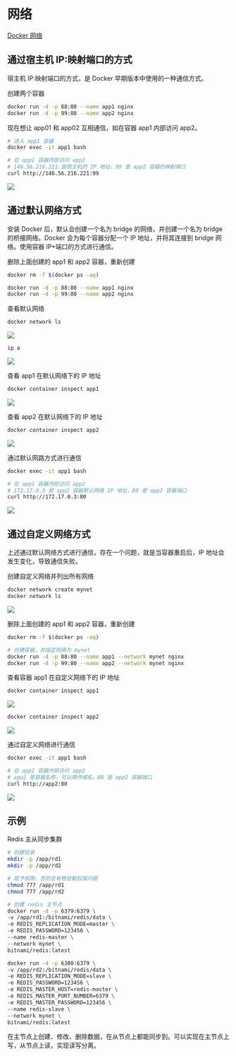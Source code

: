 # 网络

[Docker 网络](https://docs.docker.com/engine/network/)

## 通过宿主机 IP:映射端口的方式

宿主机 IP:映射端口的方式，是 Docker 早期版本中使用的一种通信方式。

创建两个容器

```bash
docker run -d -p 88:80 --name app1 nginx
docker run -d -p 99:80 --name app2 nginx
```

现在想让 app01 和 app02 互相通信，如在容器 app1 内部访问 app2。

```bash
# 进入 app1 容器
docker exec -it app1 bash

# 在 app1 容器内部访问 app2
# 146.56.216.221 是宿主机的 IP 地址，99 是 app2 容器的映射端口
curl http://146.56.216.221:99
```

![](https://image.newarea.site/2025-03-01_12-49-03.png)

## 通过默认网络方式

安装 Docker 后，默认会创建一个名为 bridge 的网络，并创建一个名为 bridge 的桥接网络。Docker 会为每个容器分配一个 IP 地址，并将其连接到 bridge 网络。使用容器 IP+端口的方式进行通信。

删除上面创建的 app1 和 app2 容器，重新创建

```bash
docker rm -f $(docker ps -aq)

docker run -d -p 88:80 --name app1 nginx
docker run -d -p 99:80 --name app2 nginx
```

查看默认网络

```bash
docker network ls
```

![](https://image.newarea.site/2025-03-01_10-38-43.png)

```bash
ip a
```

![](https://image.newarea.site/2025-03-01_10-43-58.png)

查看 app1 在默认网络下的 IP 地址

```bash
docker container inspect app1
```

![](https://image.newarea.site/2025-03-01_13-13-03.png)

查看 app2 在默认网络下的 IP 地址

```bash
docker container inspect app2
```

![](https://image.newarea.site/2025-03-01_13-10-52.png)

通过默认网路方式进行通信

```bash
docker exec -it app1 bash

# 在 app1 容器内部访问 app2
# 172.17.0.3 是 app2 容器默认网络 IP 地址，80 是 app2 容器端口
curl http://172.17.0.3:80
```

![](https://image.newarea.site/2025-03-01_12-50-48.png)

## 通过自定义网络方式

上述通过默认网络方式进行通信，存在一个问题，就是当容器重启后，IP 地址会发生变化，导致通信失败。

创建自定义网络并列出所有网络

```bash
docker network create mynet
docker network ls
```

![](https://image.newarea.site/2025-03-01_13-00-29.png)

删除上面创建的 app1 和 app2 容器，重新创建

```bash
docker rm -f $(docker ps -aq)

# 创建容器，并指定网络为 mynet
docker run -d -p 88:80 --name app1 --network mynet nginx
docker run -d -p 99:80 --name app2 --network mynet nginx
```

查看容器 app1 在自定义网络下的 IP 地址

```bash
docker container inspect app1
```
![](https://image.newarea.site/2025-03-01_13-09-34.png)

```bash
docker container inspect app2
```

![](https://image.newarea.site/2025-03-01_13-14-47.png)

通过自定义网络进行通信

```bash
docker exec -it app1 bash

# 在 app1 容器内部访问 app2
# app2 是容器名称，可以用作域名，80 是 app2 容器端口
curl http://app2:80
```

![](https://image.newarea.site/2025-03-01_13-17-52.png)

## 示例

Redis 主从同步集群

```bash
# 创建目录
mkdir -p /app/rd1
mkdir -p /app/rd2

# 赋予权限，否则会有卷挂载权限问题
chmod 777 /app/rd1
chmod 777 /app/rd2

# 创建 redis 主节点
docker run -d -p 6379:6379 \
-v /app/rd1:/bitnami/redis/data \
-e REDIS_REPLICATION_MODE=master \
-e REDIS_PASSWORD=123456 \
--name redis-master \
--network mynet \
bitnami/redis:latest

docker run -d -p 6380:6379 \
-v /app/rd2:/bitnami/redis/data \
-e REDIS_REPLICATION_MODE=slave \
-e REDIS_PASSWORD=123456 \
-e REDIS_MASTER_HOST=redis-master \
-e REDIS_MASTER_PORT_NUMBER=6379 \
-e REDIS_MASTER_PASSWORD=123456 \
--name redis-slave \
--network mynet \
bitnami/redis:latest
```

在主节点上创建、修改、删除数据，在从节点上都能同步到。可以实现在主节点上写，从节点上读，实现读写分离。
